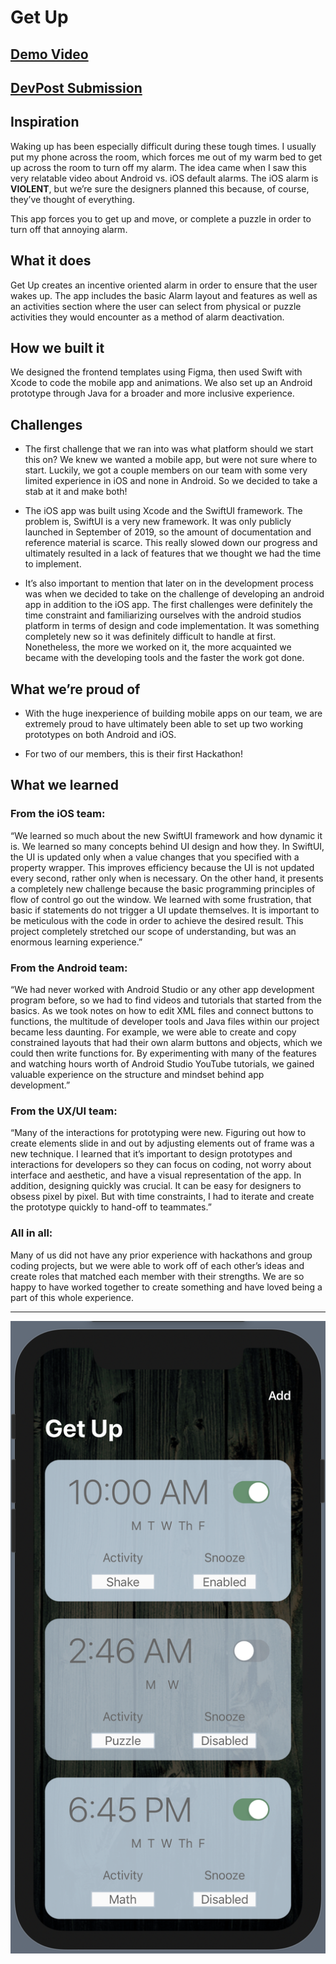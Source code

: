 # Get Up

[Demo Video](https://youtu.be/FaOypW7q9Fc)
---
[DevPost Submission](https://devpost.com/software/get-up-nbdrhz)
---

## Inspiration

Waking up has been especially difficult during these tough times. I usually put my phone across the room, which forces me out of my warm bed to get up across the room to turn off my alarm. 
The idea came when I saw this very relatable video about Android vs. iOS default alarms. The iOS alarm is **VIOLENT**, but we’re sure the designers planned this because, of course, they’ve thought of everything. 

This app forces you to get up and move, or complete a puzzle in order to turn off that annoying alarm. 


## What it does
Get Up creates an incentive oriented alarm in order to ensure that the user wakes up. The app includes the basic Alarm layout and features as well as an activities section where the user can select from physical or puzzle activities they would encounter as a method of alarm deactivation. 


## How we built it

We designed the frontend templates using Figma, then used Swift with Xcode to code the mobile app and animations. We also set up an Android prototype through Java for a broader and more inclusive experience.


## Challenges

- The first challenge that we ran into was what platform should we start this on? We knew we wanted a mobile app, but were not sure where to start. Luckily, we got a couple members on our team with some very limited experience in iOS and none in Android. So we decided to take a stab at it and make both!

- The iOS app was built using Xcode and the SwiftUI framework. The problem is, SwiftUI is a very new framework. It was only publicly launched in September of 2019, so the amount of documentation and reference material is scarce. This really slowed down our progress and ultimately resulted in a lack of features that we thought we had the time to implement. 

- It’s also important to mention that later on in the development process was when we decided to take on the challenge of developing an android app in addition to the iOS app. The first challenges were definitely the time constraint and familiarizing ourselves with the android studios platform in terms of design and code implementation. It was something completely new so it was definitely difficult to handle at first. Nonetheless, the more we worked on it, the more acquainted we became with the developing tools and the faster the work got done. 

 
## What we’re proud of

- With the huge inexperience of building mobile apps on our team, we are extremely proud to have ultimately been able to set up two working prototypes on both Android and iOS.

- For two of our members, this is their first Hackathon!


## What we learned
	
### From the iOS team: 
“We learned so much about the new SwiftUI framework and how dynamic it is. We learned so many concepts behind UI design and how they. In SwiftUI, the UI is updated only when a value changes that you specified with a property wrapper. This improves efficiency because the UI is not updated every second, rather only when is necessary. On the other hand, it presents a completely new challenge because the basic programming principles of flow of control go out the window. We learned with some frustration, that basic if statements do not trigger a UI update themselves. It is important to be meticulous with the code in order to achieve the desired result. This project completely stretched our scope of understanding, but was an enormous learning experience.”
 
### From the Android team: 
“We had never worked with Android Studio or any other app development program before, so we had to find videos and tutorials that started from the basics.  As we took notes on how to edit XML files and connect buttons to functions, the multitude of developer tools and Java files within our project became less daunting. For example, we were able to create and copy constrained layouts that had their own alarm buttons and objects, which we could then write functions for. By experimenting with many of the features and watching hours worth of Android Studio YouTube tutorials, we gained valuable experience on the structure and mindset behind app development.”

### From the UX/UI team:
“Many of the interactions for prototyping were new. Figuring out how to create elements slide in and out by adjusting elements out of frame was a new technique. I learned that it’s important to design prototypes and interactions for developers so they can focus on coding, not worry about interface and aesthetic, and have a visual representation of the app. In addition, designing quickly was crucial. It can be easy for designers to obsess pixel by pixel. But with time constraints, I had to iterate and create the prototype quickly to hand-off to teammates.”

### All in all:
Many of us did not have any prior experience with hackathons and group coding projects, but we were able to work off of each other’s ideas and create roles that matched each member with their strengths. We are so happy to have worked together to create something and have loved being a part of this whole experience.

---
![App Interface](/Design/appview.png)


